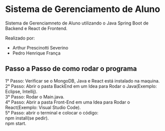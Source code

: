 # Sistema de Gerenciamento de Aluno
 Sistema de Gerenciamneto de Aluno utilizando o Java Spring Boot de Backend e React de Frontend.  
 
 Realizado por:  
   - Arthur Prescinotti Severino  
   - Pedro Henrique França

## Passo a Passo de como rodar o programa
 1° Passo: Verificar se o MongoDB, Java e React está instalado na maquina.  
 2° Passo: Abrir o pasta BackEnd em um Idea para Rodar o Java(Exemplo: Eclipse, Intellij).  
 3° Passo: Rodar o Main.java.  
 4° Passo: Abrir a pasta Front-End em uma Idea para Rodar o React(Exemplo: Visual Studio Code).    
 5° Passo: abrir o terminal e colocar o código:  
   npm install(se pedir).  
   npm start.  

